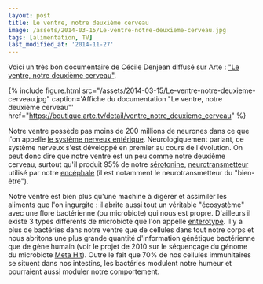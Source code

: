 ```yaml
---
layout: post
title: Le ventre, notre deuxième cerveau
image: /assets/2014-03-15/Le-ventre-notre-deuxieme-cerveau.jpg
tags: [alimentation, TV]
last_modified_at: '2014-11-27'
---
```


Voici un très bon documentaire de Cécile Denjean diffusé sur Arte : ["Le ventre, notre deuxième cerveau"](https://boutique.arte.tv/detail/ventre_notre_deuxieme_cerveau).

{% include figure.html src="/assets/2014-03-15/Le-ventre-notre-deuxieme-cerveau.jpg" caption='Affiche du documentation "Le ventre, notre deuxième cerveau"' href="https://boutique.arte.tv/detail/ventre_notre_deuxieme_cerveau" %}

Notre ventre possède pas moins de 200 millions de neurones dans ce que l'on appelle [le système nerveux entérique](https://fr.wikipedia.org/wiki/Syst%C3%A8me_nerveux_ent%C3%A9rique). Neurologiquement parlant, ce système nerveux s'est développé en premier au cours de l'évolution. On peut donc dire que notre ventre est un peu comme notre deuxième cerveau, surtout qu'il produit 95% de notre [sérotonine](https://fr.wikipedia.org/wiki/S%C3%A9rotonine), [neurotransmetteur](https://fr.wikipedia.org/wiki/Neurotransmetteur) utilisé par notre [encéphale](https://fr.wikipedia.org/wiki/Enc%C3%A9phale) (il est notamment le neurotransmetteur du "bien-être").

Notre ventre est bien plus qu'une machine à digérer et assimiler les aliments que l'on ingurgite : il abrite aussi tout un véritable "écosystème" avec une flore bactérienne (ou microbiote) qui nous est propre. D'ailleurs il existe 3 types différents de microbiote que l'on appelle [enterotype](https://web.archive.org/web/20190401000000*/https://www.alimh.inra.fr/Les-recherches/Microbiote-et-sante/enterotypes). Il y a plus de bactéries dans notre ventre que de cellules dans tout notre corps et nous abritons une plus grande quantité d'information génétique bactérienne que de gène humain (voir le projet de 2010 sur le séquençage du génome du microbiote [Meta Hit](https://web.archive.org/web/20200205140636/https://www.metahit.eu/index.php?id=351)). Outre le fait que 70% de nos cellules immunitaires se situent dans nos intestins, les bactéries modulent notre humeur et pourraient aussi moduler notre comportement.
